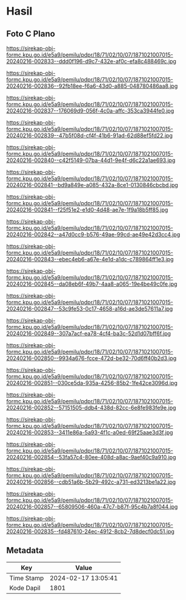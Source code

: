 # Hasil

## Foto C Plano

https://sirekap-obj-formc.kpu.go.id/e5a9/pemilu/pdpr/18/71/02/10/07/1871021007015-20240216-002833--ddd0f196-d9c7-432e-af0c-efa8c488469c.jpg

https://sirekap-obj-formc.kpu.go.id/e5a9/pemilu/pdpr/18/71/02/10/07/1871021007015-20240216-002836--92fb18ee-f6a6-43d0-a885-048780486aa8.jpg

https://sirekap-obj-formc.kpu.go.id/e5a9/pemilu/pdpr/18/71/02/10/07/1871021007015-20240216-002837--176069d9-056f-4c0a-affc-353ca3944fe0.jpg

https://sirekap-obj-formc.kpu.go.id/e5a9/pemilu/pdpr/18/71/02/10/07/1871021007015-20240216-002839--47b5f08d-cf4f-41b6-91ad-62d88ef5fd22.jpg

https://sirekap-obj-formc.kpu.go.id/e5a9/pemilu/pdpr/18/71/02/10/07/1871021007015-20240216-002840--c42f5149-07ba-44d1-9e4f-d6c22a1ae693.jpg

https://sirekap-obj-formc.kpu.go.id/e5a9/pemilu/pdpr/18/71/02/10/07/1871021007015-20240216-002841--bd9a849e-a085-432a-8ce1-0130846cbcbd.jpg

https://sirekap-obj-formc.kpu.go.id/e5a9/pemilu/pdpr/18/71/02/10/07/1871021007015-20240216-002841--f25f51e2-e1d0-4d48-ae7e-1f9a18b5ff85.jpg

https://sirekap-obj-formc.kpu.go.id/e5a9/pemilu/pdpr/18/71/02/10/07/1871021007015-20240216-002842--a47d0cc9-b576-49ae-99cd-ae49e42d3cc4.jpg

https://sirekap-obj-formc.kpu.go.id/e5a9/pemilu/pdpr/18/71/02/10/07/1871021007015-20240216-002843--ebec4eb6-a67e-4e1d-a1dc-c789864ff1e3.jpg

https://sirekap-obj-formc.kpu.go.id/e5a9/pemilu/pdpr/18/71/02/10/07/1871021007015-20240216-002845--da08eb6f-49b7-4aa8-a065-19e4be49c0fe.jpg

https://sirekap-obj-formc.kpu.go.id/e5a9/pemilu/pdpr/18/71/02/10/07/1871021007015-20240216-002847--53c9fe53-0c17-4658-a16d-ae3de57611a7.jpg

https://sirekap-obj-formc.kpu.go.id/e5a9/pemilu/pdpr/18/71/02/10/07/1871021007015-20240216-002849--307a7acf-ea78-4cf4-ba3c-52d1d07bff6f.jpg

https://sirekap-obj-formc.kpu.go.id/e5a9/pemilu/pdpr/18/71/02/10/07/1871021007015-20240216-002850--9934a676-fcce-472d-be32-70d6ff40b2d3.jpg

https://sirekap-obj-formc.kpu.go.id/e5a9/pemilu/pdpr/18/71/02/10/07/1871021007015-20240216-002851--030ce5da-935a-4256-85b2-1fe42ce3096d.jpg

https://sirekap-obj-formc.kpu.go.id/e5a9/pemilu/pdpr/18/71/02/10/07/1871021007015-20240216-002852--57151505-ddb4-438d-82cc-6e8fe983fe9e.jpg

https://sirekap-obj-formc.kpu.go.id/e5a9/pemilu/pdpr/18/71/02/10/07/1871021007015-20240216-002853--3411e86a-5a93-4f1c-a0ed-69f25aae3d3f.jpg

https://sirekap-obj-formc.kpu.go.id/e5a9/pemilu/pdpr/18/71/02/10/07/1871021007015-20240216-002854--53fa57c4-80ee-408d-a8ac-9aef40c9a910.jpg

https://sirekap-obj-formc.kpu.go.id/e5a9/pemilu/pdpr/18/71/02/10/07/1871021007015-20240216-002856--cdb51a6b-5b29-492c-a731-ed3213be1a22.jpg

https://sirekap-obj-formc.kpu.go.id/e5a9/pemilu/pdpr/18/71/02/10/07/1871021007015-20240216-002857--65809506-460a-47c7-b87f-95c4b7a8f044.jpg

https://sirekap-obj-formc.kpu.go.id/e5a9/pemilu/pdpr/18/71/02/10/07/1871021007015-20240216-002835--fd487610-24ec-4912-8cb2-7d8decf0dc51.jpg


## Metadata

| Key        | Value               |
| ---------- | ------------------- |
| Time Stamp | 2024-02-17 13:05:41 |
| Kode Dapil | 1801                |



